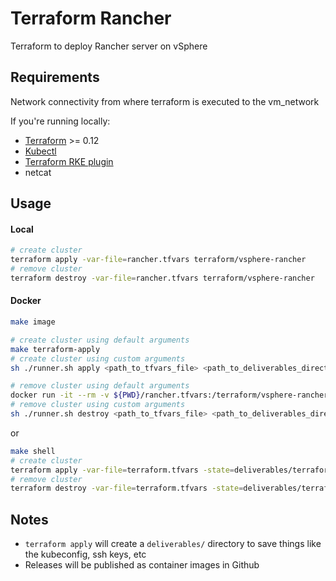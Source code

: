 # Terraform Rancher
Terraform to deploy Rancher server on vSphere

## Requirements
Network connectivity from where terraform is executed to the vm_network

If you're running locally:
* [Terraform](https://www.terraform.io/downloads.html) >= 0.12
* [Kubectl](https://downloadkubernetes.com/)
* [Terraform RKE plugin](https://github.com/rancher/terraform-provider-rke)
* netcat

## Usage

#### Local
```bash
# create cluster
terraform apply -var-file=rancher.tfvars terraform/vsphere-rancher
# remove cluster
terraform destroy -var-file=rancher.tfvars terraform/vsphere-rancher
```

#### Docker
```bash
make image

# create cluster using default arguments
make terraform-apply
# create cluster using custom arguments
sh ./runner.sh apply <path_to_tfvars_file> <path_to_deliverables_directory> 

# remove cluster using default arguments
docker run -it --rm -v ${PWD}/rancher.tfvars:/terraform/vsphere-rancher/terraform.tfvars -v ${PWD}/deliverables:/terraform/vsphere-rancher/deliverables terraform-rancher destroy -state=deliverables/terraform.tfstate
# remove cluster using custom arguments
sh ./runner.sh destroy <path_to_tfvars_file> <path_to_deliverables_directory> 

```

or

```bash
make shell
# create cluster
terraform apply -var-file=terraform.tfvars -state=deliverables/terraform.tfstate
# remove cluster
terraform destroy -var-file=terraform.tfvars -state=deliverables/terraform.tfstate
```

## Notes

* `terraform apply` will create a `deliverables/` directory to save things like the kubeconfig, ssh keys, etc
* Releases will be published as container images in Github